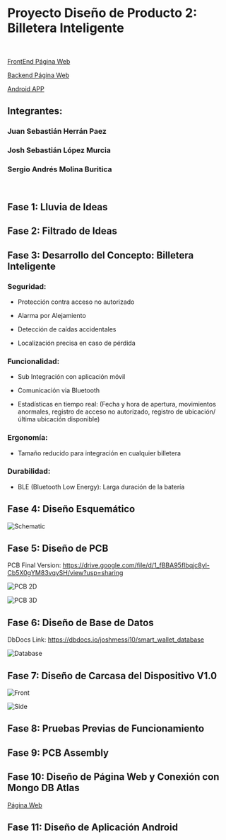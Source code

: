 
# Proyecto Diseño de Producto 2: Billetera Inteligente

<br />

[FrontEnd Página Web](https://github.com/joshmessi10/frontend)

[Backend Página Web](https://github.com/joshmessi10/backend)

[Android APP](https://github.com/joshmessi10/AndroidApplication)

## Integrantes:  

### Juan Sebastián Herrán Paez  

### Josh Sebastián López Murcia  

### Sergio Andrés Molina Buritica  

<br />

## Fase 1: Lluvia de Ideas 

## Fase 2: Filtrado de Ideas 

## Fase 3: Desarrollo del Concepto: Billetera Inteligente

### Seguridad:
  
-	Protección contra acceso no autorizado
  
-	Alarma por Alejamiento
  
-	Detección de caídas accidentales
  
-	Localización precisa en caso de pérdida

###	Funcionalidad: 

  *	Sub Integración con aplicación móvil
    
  *	Comunicación via Bluetooth
    
  *	Estadísticas en tiempo real: (Fecha y hora de apertura, movimientos anormales, registro de acceso no autorizado, registro de ubicación/última ubicación disponible)
    
###	Ergonomía: 

  *	Tamaño reducido para integración en cualquier billetera
    
###	Durabilidad:

  *	BLE (Bluetooth Low Energy): Larga duración de la batería


## Fase 4: Diseño Esquemático

![Schematic](https://github.com/joshmessi10/DisenoProducto2-Herran-Lopez-Molina/blob/main/images/PCBFinalSchematic.png?raw=true)

## Fase 5: Diseño de PCB

PCB Final Version: https://drive.google.com/file/d/1_fBBA95fIbqjc8yl-Cb5X0gYM83vqySH/view?usp=sharing

![PCB 2D](https://github.com/joshmessi10/DisenoProducto2-Herran-Lopez-Molina/blob/main/images/PCBFinal2D.png?raw=true)

![PCB 3D](https://github.com/joshmessi10/DisenoProducto2-Herran-Lopez-Molina/blob/main/images/PCBFinal3D.png?raw=true)

## Fase 6: Diseño de Base de Datos

DbDocs Link: https://dbdocs.io/joshmessi10/smart_wallet_database

![Database](https://github.com/joshmessi10/DisenoProducto2-Herran-Lopez-Molina/blob/main/images/smart_wallet_database.png?raw=true)


## Fase 7: Diseño de Carcasa del Dispositivo V1.0

![Front](https://github.com/joshmessi10/DisenoProducto2-Herran-Lopez-Molina/blob/main/images/FrontFusion.png?raw=true)

![Side](https://github.com/joshmessi10/DisenoProducto2-Herran-Lopez-Molina/blob/main/images/SideFusion.png?raw=true)

## Fase 8: Pruebas Previas de Funcionamiento



## Fase 9: PCB Assembly



## Fase 10: Diseño de Página Web y Conexión con Mongo DB Atlas


[Página Web](http://34.134.170.4)

## Fase 11:  Diseño de Aplicación Android




